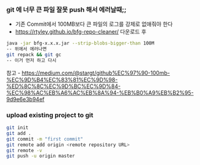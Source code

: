 ### git 에 너무 큰 파일 잘못 push 해서 에러날때;;
* 기존 Commit에서 100MB보다 큰 파일의 로그를 강제로 없애줘야 한다
* https://rtyley.github.io/bfg-repo-cleaner/ 다운로드 후
``` bash
java -jar bfg-x.x.x.jar --strip-blobs-bigger-than 100M
-- 위에서 에러나면
git repack && git gc
-- 이거 먼저 하고 다시
```
참고 - https://medium.com/@stargt/github%EC%97%90-100mb-%EC%9D%B4%EC%83%81%EC%9D%98-%ED%8C%8C%EC%9D%BC%EC%9D%84-%EC%98%AC%EB%A6%AC%EB%8A%94-%EB%B0%A9%EB%B2%95-9d9e6e3b94ef

### upload existing project to git
```sh
git init
git add .
git commit -m "first commit"
git remote add origin <remote repository URL>
git remote -v
git push -u origin master
```